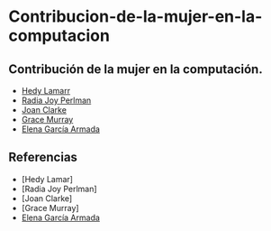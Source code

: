 # Contribucion-de-la-mujer-en-la-computacion
## Contribución de la mujer en la computación.
- [Hedy Lamarr](hedyLamar.md)
- [Radia Joy Perlman](radiaJoy.md)
- [Joan Clarke](joanClarke.md)
- [Grace Murray](graceMurray.md)
- [Elena García Armada](elenaGarcia.md)
## Referencias
- [Hedy Lamar]
- [Radia Joy Perlman]
- [Joan Clarke]
- [Grace Murray]
- [Elena García Armada](https://www.fundacionaquae.org/wiki/10-cientificas-espanolas-en-la-vanguardia-de-la-investigacion-2/)

